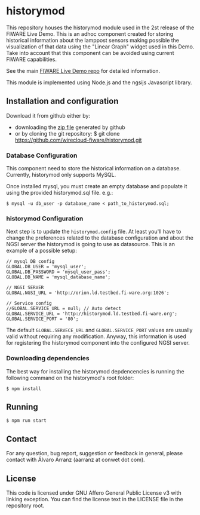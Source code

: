 historymod
==========

This repository houses the historymod module used in the 2st release of the
FIWARE Live Demo. This is an adhoc component created for storing historical
information about the lamppost sensors making possible the visualization of
that data using the "Linear Graph" widget used in this Demo. Take into
account that this component can be avoided using current FIWARE capabilities.

See the main [FIWARE Live Demo repo](https://github.com/telefonicaid/fiware-livedemoapp)
for detailed information.

This module is implemented using Node.js and the ngsijs Javascript library.

Installation and configuration
------------------------------

Download it from github either by:

* downloading the [zip file](https://github.com/wirecloud-fiware/historymod/archive/master.zip) generated by github
* or by cloning the git repository:
  $ git clone https://github.com/wirecloud-fiware/historymod.git

### Database Configuration

This component need to store the historical information on a database.
Currently, historymod only supports MySQL.

Once installed mysql, you must create an empty database and populate it using
the provided historymod.sql file. e.g.:

    $ mysql -u db_user -p database_name < path_to_historymod.sql;

### historymod Configuration

Next step is to update the `historymod.config` file. At least you'll have to
change the preferences related to the database configuration and about the
NGSI server the historymod is going to use as datasource. This is an example
of a possible setup:

    // mysql DB config
    GLOBAL.DB_USER = 'mysql_user';
    GLOBAL.DB_PASSWORD = 'mysql_user_pass';
    GLOBAL.DB_NAME = 'mysql_database_name';

    // NGSI SERVER
    GLOBAL.NGSI_URL = 'http://orion.ld.testbed.fi-ware.org:1026';

    // Service config
    //GLOBAL.SERVICE_URL = null; // Auto detect
    GLOBAL.SERVICE_URL = 'http://historymod.ld.testbed.fi-ware.org';
    GLOBAL.SERVICE_PORT = '80';

The default `GLOBAL.SERVECE_URL` and `GLOBAL.SERVICE_PORT` values are usually
valid without requiring any modification. Anyway, this information is used for
registering the historymod component into the configured NGSI server.

### Downloading dependencies

The best way for installing the historymod depdencencies is running the
following command on the historymod's root folder:

    $ npm install


Running
-------

    $ npm run start

Contact
-------

For any question, bug report, suggestion or feedback in general, please contact
with Álvaro Arranz (aarranz at conwet dot com).

License
-------

This code is licensed under GNU Affero General Public License v3 with linking
exception. You can find the license text in the LICENSE file in the repository
root.

